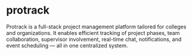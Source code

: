 # protrack
Protrack is a full-stack project management platform tailored for colleges and organizations. It enables efficient tracking of project phases, team collaboration, supervisor involvement, real-time chat, notifications, and event scheduling — all in one centralized system.
